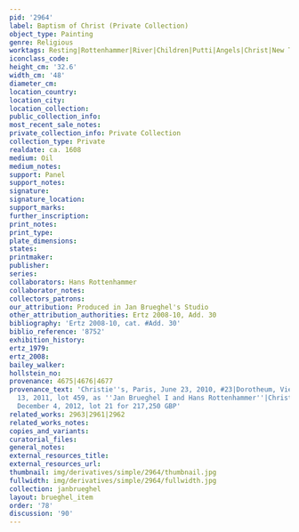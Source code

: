 ```yaml
---
pid: '2964'
label: Baptism of Christ (Private Collection)
object_type: Painting
genre: Religious
worktags: Resting|Rottenhammer|River|Children|Putti|Angels|Christ|New Testament
iconclass_code:
height_cm: '32.6'
width_cm: '48'
diameter_cm:
location_country:
location_city:
location_collection:
public_collection_info:
most_recent_sale_notes:
private_collection_info: Private Collection
collection_type: Private
realdate: ca. 1608
medium: Oil
medium_notes:
support: Panel
support_notes:
signature:
signature_location:
support_marks:
further_inscription:
print_notes:
print_type:
plate_dimensions:
states:
printmaker:
publisher:
series:
collaborators: Hans Rottenhammer
collaborator_notes:
collectors_patrons:
our_attribution: Produced in Jan Brueghel's Studio
other_attribution_authorities: Ertz 2008-10, Add. 30
bibliography: 'Ertz 2008-10, cat. #Add. 30'
biblio_reference: '8752'
exhibition_history:
ertz_1979:
ertz_2008:
bailey_walker:
hollstein_no:
provenance: 4675|4676|4677
provenance_text: 'Christie''s, Paris, June 23, 2010, #23|Dorotheum, Vienna, April
  13, 2011, lot 459, as ''Jan Brueghel I and Hans Rottenhammer''|Christie''s, London,
  December 4, 2012, lot 21 for 217,250 GBP'
related_works: 2963|2961|2962
related_works_notes:
copies_and_variants:
curatorial_files:
general_notes:
external_resources_title:
external_resources_url:
thumbnail: img/derivatives/simple/2964/thumbnail.jpg
fullwidth: img/derivatives/simple/2964/fullwidth.jpg
collection: janbrueghel
layout: brueghel_item
order: '78'
discussion: '90'
---
```

